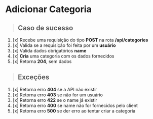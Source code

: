 # Adicionar Categoria

> ## Caso de sucesso

1. [x] Recebe uma requisição do tipo **POST** na rota **/api/categories**
2. [x] Valida se a requisição foi feita por um **usuário**
3. [x] Valida dados obrigatórios **name**
4. [x] **Cria** uma categoria com os dados fornecidos
5. [x] Retorna **204**, sem dados

> ## Exceções

1. [x] Retorna erro **404** se a API não existir
2. [x] Retorna erro **403** se não for um usuário
3. [x] Retorna erro **422** se o name já existir
4. [x] Retorna erro **400** se name não for fornecidos pelo client
5. [x] Retorna erro **500** se der erro ao tentar criar a categoria